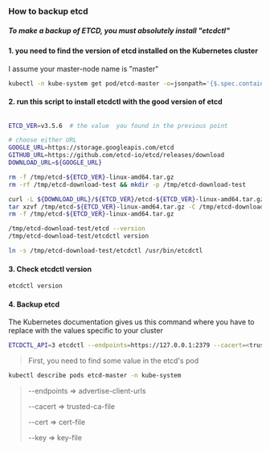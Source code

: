 ### How to backup etcd
##### To make a backup of ETCD, you must absolutely install "etcdctl"
#### 1. you need to find the version of etcd installed on the Kubernetes cluster
I assume your master-node name is "master"
```sh
kubectl -n kube-system get pod/etcd-master -o=jsonpath='{$.spec.containers[:1].image}'
```
#### 2. run this script to install etcdctl with the good version of etcd
```sh

ETCD_VER=v3.5.6  # the value  you found in the previous point 

# choose either URL
GOOGLE_URL=https://storage.googleapis.com/etcd
GITHUB_URL=https://github.com/etcd-io/etcd/releases/download
DOWNLOAD_URL=${GOOGLE_URL}

rm -f /tmp/etcd-${ETCD_VER}-linux-amd64.tar.gz
rm -rf /tmp/etcd-download-test && mkdir -p /tmp/etcd-download-test

curl -L ${DOWNLOAD_URL}/${ETCD_VER}/etcd-${ETCD_VER}-linux-amd64.tar.gz -o /tmp/etcd-${ETCD_VER}-linux-amd64.tar.gz
tar xzvf /tmp/etcd-${ETCD_VER}-linux-amd64.tar.gz -C /tmp/etcd-download-test --strip-components=1
rm -f /tmp/etcd-${ETCD_VER}-linux-amd64.tar.gz

/tmp/etcd-download-test/etcd --version
/tmp/etcd-download-test/etcdctl version

ln -s /tmp/etcd-download-test/etcdctl /usr/bin/etcdctl

```
#### 3. Check etcdctl version
```sh
etcdctl version
``` 
#### 4. Backup etcd
The Kubernetes documentation gives us this command where you have to replace with the values ​​specific to your cluster
```sh
ETCDCTL_API=3 etcdctl --endpoints=https://127.0.0.1:2379 --cacert=<trusted-ca-file> --cert=<cert-file> --key=<key-file> snapshot save <backup-file-location>
```
> First, you need to find some value in the etcd's pod
```sh
kubectl describe pods etcd-master -n kube-system
```
> --endpoints => advertise-client-urls
> 
> --cacert => trusted-ca-file
> 
> --cert => cert-file
> 
> --key => key-file


